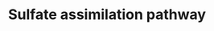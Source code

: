 ---
annotations:
- id: PW:0000002
  parent: classic metabolic pathway
  type: Pathway Ontology
  value: classic metabolic pathway
- id: PW:0001311
  parent: classic metabolic pathway
  type: Pathway Ontology
  value: sulfate assimilation pathway
authors:
- J.Heckman
- MaintBot
- Khanspers
- Ddigles
- Egonw
citedin: ''
communities: []
description: 'In yeast, the sulfate assimilation pathway consists of sulfates uptake
  via Sul1p and Sul2p, activation to adenylate compounds, reduction to sulfide, and
  subsequent incorporation into carbon chains. The importance of activating sulfate
  to adenylyl sulfate (APS) and phosphoadenylyl sulfate (PAPS) stems from the fact
  that physiological reducing agents (e.g. NADPH, NADH) are not large enough in E0''
  to reduce sulfate directly. Adenylation lowers sulfate''s electropotential, enabling
  cells to circumvent what would otherwise be an endergonic reaction. After its conversion
  to PAPS, sulfate is reduced to sulfite by PAPS reductase (Met16p) and again to sulfide
  by sulfite reductase (Met5p and Met10p). The subsequent incorporation of sulfide
  into a carbon chain varies by organism; in S. cerevisiae, sulfide can react with
  O-acetylhomoserine via Met17p to form homocysteine, the major intermediate in the
  biosynthesis and interconversion of methionine and cysteine.  Source: [yeastgenome.org](https://pathway.yeastgenome.org/)'
last-edited: 2025-09-17
ndex: null
organisms:
- Saccharomyces cerevisiae
redirect_from:
- /index.php/Pathway:WP579
- /instance/WP579
- /instance/WP579_r140592
revision: r140592
schema-jsonld:
- '@context': https://schema.org/
  '@id': https://wikipathways.github.io/pathways/WP579.html
  '@type': Dataset
  creator:
    '@type': Organization
    name: WikiPathways
  description: 'In yeast, the sulfate assimilation pathway consists of sulfates uptake
    via Sul1p and Sul2p, activation to adenylate compounds, reduction to sulfide,
    and subsequent incorporation into carbon chains. The importance of activating
    sulfate to adenylyl sulfate (APS) and phosphoadenylyl sulfate (PAPS) stems from
    the fact that physiological reducing agents (e.g. NADPH, NADH) are not large enough
    in E0'' to reduce sulfate directly. Adenylation lowers sulfate''s electropotential,
    enabling cells to circumvent what would otherwise be an endergonic reaction. After
    its conversion to PAPS, sulfate is reduced to sulfite by PAPS reductase (Met16p)
    and again to sulfide by sulfite reductase (Met5p and Met10p). The subsequent incorporation
    of sulfide into a carbon chain varies by organism; in S. cerevisiae, sulfide can
    react with O-acetylhomoserine via Met17p to form homocysteine, the major intermediate
    in the biosynthesis and interconversion of methionine and cysteine.  Source: [yeastgenome.org](https://pathway.yeastgenome.org/)'
  keywords:
  - 3'-phosphoadenylyl-sulfate
  - ADP
  - ATP
  - H⁺
  - H₂O
  - MET10
  - MET14
  - MET16
  - MET3
  - MET5
  - NADP+
  - NADPH
  - adenosine 3'5'-bisphosphate
  - adenosine 5'-phosphosulfate
  - diphosphate
  - hydrogen sulfide
  - sulfate
  - sulfite
  license: CC0
  name: Sulfate assimilation pathway
seo: CreativeWork
title: Sulfate assimilation pathway
wpid: WP579
---